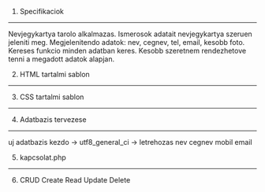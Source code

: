 1. Specifikaciok
----------------------------------
Nevjegykartya tarolo alkalmazas. Ismerosok adatait nevjegykartya szeruen jeleniti meg.
Megjelenitendo adatok: nev, cegnev, tel, email, kesobb foto. 
Kereses funkcio minden adatban keres.
Kesobb szeretnem rendezhetove tenni a megadott adatok alapjan.

2. HTML tartalmi sablon
----------------------------------

3. CSS tartalmi sablon
----------------------------------

4. Adatbazis tervezese
----------------------------------

uj adatbazis
kezdo -> utf8_general_ci -> letrehozas
nev
cegnev
mobil
email

5. kapcsolat.php
----------------------------------

6. CRUD
Create
Read
Update
Delete